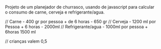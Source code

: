 Projeto de um planejador de churrasco, usando de javascript para calcular o consumo de carne, cerveja e refrigerante/agua. 

// Carne - 400 gr por pessoa + de 6 horas - 650 gr
// Cerveja - 1200 ml por Pessoa + 6 horas - 2000ml
// Refrigerante/agua - 1000ml por pessoa + 6horas 1500 ml

// crianças valem 0,5